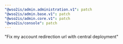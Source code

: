 ```yaml
---
"@wso2is/admin.administration.v1": patch
"@wso2is/admin.base.v1": patch
"@wso2is/admin.core.v1": patch
"@wso2is/console": patch
---
```


"Fix my account redirection url with central deployment"
